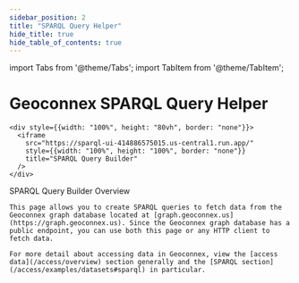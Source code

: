 ```yaml
---
sidebar_position: 2
title: "SPARQL Query Helper"
hide_title: true
hide_table_of_contents: true
---
```


<!-- this is hacky fix to allow for full width https://stackoverflow.com/questions/74666779/override-max-width-of-specific-docs-not-all-docs -->
<head>
  <html class="fullWidthContent">
  </html>
</head>

import Tabs from '@theme/Tabs';
import TabItem from '@theme/TabItem';

<Tabs>
  <TabItem value="search" label="Search" default>
    <div style={{display: "flex", justifyContent: "center", alignItems: "center", marginBottom: "1em"}}>
      <h1>Geoconnex SPARQL Query Helper</h1>
    </div>

    <div style={{width: "100%", height: "80vh", border: "none"}}>
      <iframe
        src="https://sparql-ui-414886575015.us-central1.run.app/"
        style={{width: "100%", height: "100%", border: "none"}}
        title="SPARQL Query Builder"
      />
    </div>
  </TabItem>

  <TabItem value="help" label="Help and Background Info">
    <div style={{fontSize: "1.5em", fontWeight: "bold", margin: "1em 0 0.5em 0"}}>
      SPARQL Query Builder Overview
    </div>

    This page allows you to create SPARQL queries to fetch data from the Geoconnex graph database located at [graph.geoconnex.us](https://graph.geoconnex.us). Since the Geoconnex graph database has a public endpoint, you can use both this page or any HTTP client to fetch data.

    For more detail about accessing data in Geoconnex, view the [access data](/access/overview) section generally and the [SPARQL section](/access/examples/datasets#sparql) in particular.
  </TabItem>
</Tabs>
